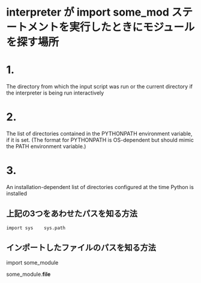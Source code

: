 # interpreter が import some_mod ステートメントを実行したときにモジュールを探す場所


# 1.
The directory from which the input script was run
or the current directory if the interpreter is being run interactively

# 2.
The list of directories contained in the PYTHONPATH environment variable,
if it is set. (The format for PYTHONPATH is OS-dependent but should mimic the PATH environment variable.)

# 3.
An installation-dependent list of directories configured at the time Python is installed

## 上記の3つをあわせたパスを知る方法
`import sys    sys.path`

## インポートしたファイルのパスを知る方法

import some_module

some_module.__file__
